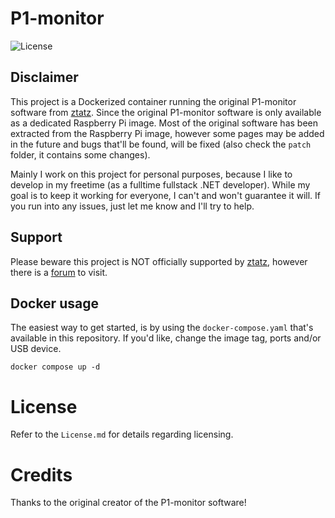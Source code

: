# P1-monitor

![License](https://img.shields.io/badge/License-AGPLv3-blue.svg)

## Disclaimer

This project is a Dockerized container running the original P1-monitor software from [ztatz](https://www.ztatz.nl/p1-monitor/). Since the original P1-monitor software is only available as a dedicated Raspberry Pi image. Most of the original software has been extracted from the Raspberry Pi image, however some pages may be added in the future and bugs that'll be found, will be fixed (also check the `patch` folder, it contains some changes).

Mainly I work on this project for personal purposes, because I like to develop in my freetime (as a fulltime fullstack .NET developer). While my goal is to keep it working for everyone, I can't and won't guarantee it will. If you run into any issues, just let me know and I'll try to help.

## Support

Please beware this project is NOT officially supported by [ztatz](https://www.ztatz.nl/p1-monitor/), however there is a [forum](https://forum.p1mon.nl/) to visit.

## Docker usage

The easiest way to get started, is by using the `docker-compose.yaml` that's available in this repository. If you'd like, change the image tag, ports and/or USB device.

`docker compose up -d`

# License

Refer to the `License.md` for details regarding licensing.

# Credits

Thanks to the original creator of the P1-monitor software!
